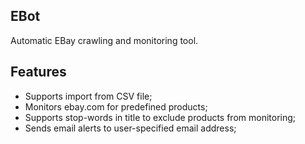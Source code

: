 ## EBot
Automatic EBay crawling and monitoring tool.
## Features
* Supports import from CSV file;
* Monitors ebay.com for predefined products;
* Supports stop-words in title to exclude products from monitoring;
* Sends email alerts to user-specified email address;
